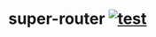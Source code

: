 # super-router [![test](https://github.com/WiseLibs/super-router/actions/workflows/test.yml/badge.svg)](https://github.com/WiseLibs/super-router/actions/workflows/test.yml)
